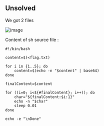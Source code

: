 ## Unsolved

We got 2 files

![image](https://github.com/user-attachments/assets/078a3c5f-b8af-45a3-9f4c-b4d71fd4f891)

Content of sh source file :

```shell
#!/bin/bash

content=$(<flag.txt)

for i in {1..5}; do
    content=$(echo -n "$content" | base64)
done

finalContent=$content

for ((i=0; i<${#finalContent}; i++)); do
    char="${finalContent:$i:1}"
    echo -n "$char"
    sleep 0.01
done

echo -e "\nDone"
```
